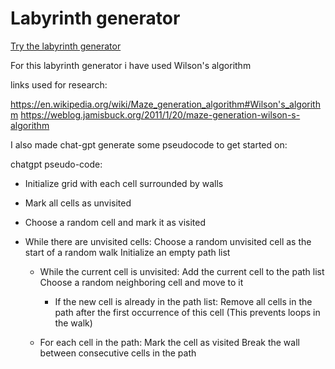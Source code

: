 # Labyrinth generator

[Try the labyrinth generator](https://jonlundby.github.io/dsa-labyrinth-generator/)

For this labyrinth generator i have used Wilson's algorithm

links used for research:

https://en.wikipedia.org/wiki/Maze_generation_algorithm#Wilson's_algorithm
https://weblog.jamisbuck.org/2011/1/20/maze-generation-wilson-s-algorithm

I also made chat-gpt generate some pseudocode to get started on:

chatgpt pseudo-code:

-   Initialize grid with each cell surrounded by walls
-   Mark all cells as unvisited

-   Choose a random cell and mark it as visited

-   While there are unvisited cells:
    Choose a random unvisited cell as the start of a random walk
    Initialize an empty path list

    -   While the current cell is unvisited:
        Add the current cell to the path list
        Choose a random neighboring cell and move to it

        -   If the new cell is already in the path list:
            Remove all cells in the path after the first occurrence of this cell
            (This prevents loops in the walk)

    -   For each cell in the path:
        Mark the cell as visited
        Break the wall between consecutive cells in the path
